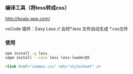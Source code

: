 


### 编译工具（将less转成css）

http://koala-app.com/

vsCode 插件：Easy Less // 会将*.less 文件自动生成 *.css文件


### 使用

```bash
npm install -g less
cmpm install --save less less-loader@5
```

```html
<link href="common.css" rel="stylesheet" />
```